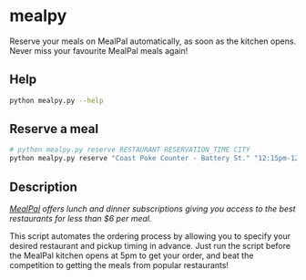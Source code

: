 # mealpy

Reserve your meals on MealPal automatically, as soon as the kitchen opens.
Never miss your favourite MealPal meals again!

## Help

```bash
python mealpy.py --help
```

## Reserve a meal

```bash
# python mealpy.py reserve RESTAURANT RESERVATION_TIME CITY
python mealpy.py reserve "Coast Poke Counter - Battery St." "12:15pm-12:30pm" "San Francisco"
```

## Description

*[MealPal](https://www.mealpal.com) offers lunch and dinner subscriptions giving you access to the best restaurants
for less than $6 per meal.*

This script automates the ordering process by allowing you to specify your desired restaurant and pickup timing in
advance. Just run the script before the MealPal kitchen opens at 5pm to get your order, and beat the competition to
getting the meals from popular restaurants!
